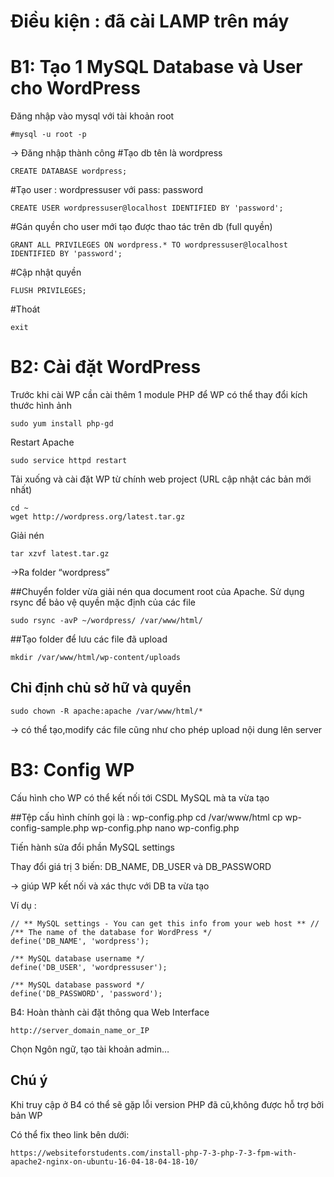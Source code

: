 # Điều kiện : đã cài LAMP trên máy

# B1: Tạo 1 MySQL Database và User cho WordPress

Đăng nhập vào mysql với tài khoản root

    #mysql -u root -p

-> Đăng nhập thành công
#Tạo db tên là wordpress

    CREATE DATABASE wordpress;

#Tạo user : wordpressuser với pass: password

    CREATE USER wordpressuser@localhost IDENTIFIED BY 'password';

#Gán quyền cho user mới tạo được thao tác trên db (full quyền)

    GRANT ALL PRIVILEGES ON wordpress.* TO wordpressuser@localhost IDENTIFIED BY 'password';

#Cập nhật quyền

    FLUSH PRIVILEGES;

#Thoát

    exit

# B2: Cài đặt WordPress
Trước khi cài WP cần cài thêm 1 module PHP để WP có thể thay đổi kích thước hình ảnh

    sudo yum install php-gd

Restart Apache

    sudo service httpd restart

Tải xuống và cài đặt WP từ chính web project (URL cập nhật các bản mới nhất)

    cd ~
    wget http://wordpress.org/latest.tar.gz

Giải nén

    tar xzvf latest.tar.gz

->Ra folder “wordpress”

##Chuyển folder vừa giải nén qua document root của Apache. Sử dụng rsync để bảo vệ quyền mặc định của các file

    sudo rsync -avP ~/wordpress/ /var/www/html/


##Tạo folder để lưu các file đã upload

    mkdir /var/www/html/wp-content/uploads

## Chỉ định chủ sở hữ và quyền

    sudo chown -R apache:apache /var/www/html/*
-> có thể tạo,modify các file cũng như cho phép upload nội dung lên server

# B3: Config WP
Cấu hình cho WP có thể kết nối tới CSDL MySQL mà ta vừa tạo


##Tệp cấu hình chính gọi là : wp-config.php
    cd /var/www/html
    cp wp-config-sample.php wp-config.php
    nano wp-config.php

Tiến hành sửa đổi phần  MySQL settings 

Thay đổi giá trị 3 biến:  DB_NAME, DB_USER và DB_PASSWORD

-> giúp WP kết nối và xác thực với DB ta vừa tạo

Ví dụ :

    // ** MySQL settings - You can get this info from your web host ** //
    /** The name of the database for WordPress */
    define('DB_NAME', 'wordpress');

    /** MySQL database username */
    define('DB_USER', 'wordpressuser');

    /** MySQL database password */
    define('DB_PASSWORD', 'password');


B4: Hoàn thành cài đặt thông qua Web Interface

    http://server_domain_name_or_IP

Chọn Ngôn ngữ, tạo tài khoản admin…


## Chú ý

Khi truy cập ở B4 có thể sẽ gặp lỗi version PHP đã cũ,không được hỗ trợ bởi bản WP

Có thể fix theo link bên dưới: 

    https://websiteforstudents.com/install-php-7-3-php-7-3-fpm-with-apache2-nginx-on-ubuntu-16-04-18-04-18-10/

